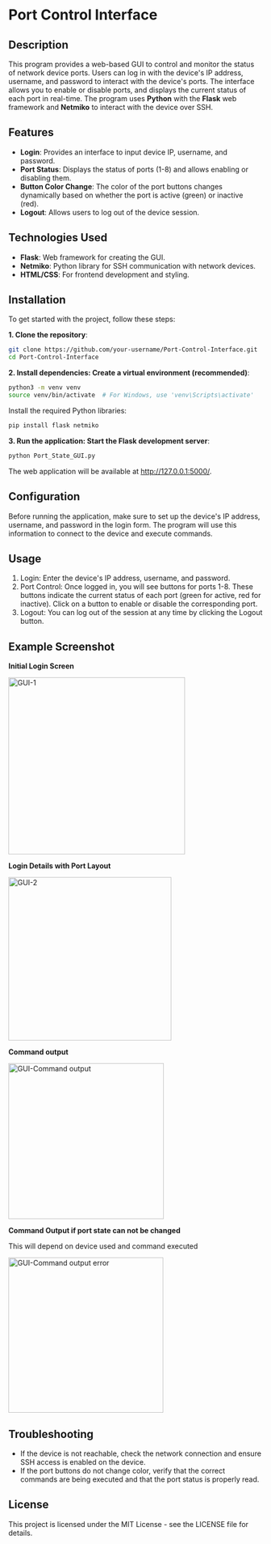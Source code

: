 # Port Control Interface

## Description
This program provides a web-based GUI to control and monitor the status of network device ports. Users can log in with the device's IP address, username, and password to interact with the device's ports. The interface allows you to enable or disable ports, and displays the current status of each port in real-time. The program uses **Python** with the **Flask** web framework and **Netmiko** to interact with the device over SSH.

## Features
- **Login**: Provides an interface to input device IP, username, and password.
- **Port Status**: Displays the status of ports (1-8) and allows enabling or disabling them.
- **Button Color Change**: The color of the port buttons changes dynamically based on whether the port is active (green) or inactive (red).
- **Logout**: Allows users to log out of the device session.

## Technologies Used
- **Flask**: Web framework for creating the GUI.
- **Netmiko**: Python library for SSH communication with network devices.
- **HTML/CSS**: For frontend development and styling.

## Installation

To get started with the project, follow these steps:

**1. Clone the repository**:
   ```bash
   git clone https://github.com/your-username/Port-Control-Interface.git
   cd Port-Control-Interface
   ```
**2. Install dependencies: Create a virtual environment (recommended)**:

```bash
python3 -m venv venv
source venv/bin/activate  # For Windows, use 'venv\Scripts\activate'
```

Install the required Python libraries:

```bash
pip install flask netmiko
```
**3. Run the application: Start the Flask development server**:

```bash
python Port_State_GUI.py
```
The web application will be available at http://127.0.0.1:5000/.

## Configuration ##
Before running the application, make sure to set up the device's IP address, username, and password in the login form. The program will use this information to connect to the device and execute commands.

## Usage ##
1. Login: Enter the device's IP address, username, and password.
2. Port Control: Once logged in, you will see buttons for ports 1-8. These buttons indicate the current status of each port (green for active, red for inactive). Click on a button to enable or disable the corresponding port.
3. Logout: You can log out of the session at any time by clicking the Logout button.

## Example Screenshot ##

**Initial Login Screen**

<img width="350" alt="GUI-1" src="https://github.com/user-attachments/assets/42594598-8f8c-478b-8e10-c65cd6b35516">

**Login Details with Port Layout**

<img width="323" alt="GUI-2" src="https://github.com/user-attachments/assets/b4d2d0f3-e5f9-4cdb-b49b-f7eac7db078c">

**Command output**

<img width="308" alt="GUI-Command output" src="https://github.com/user-attachments/assets/b7acf464-8bc4-4d62-8206-6fcabb1100f4">

**Command Output if port state can not be changed**

This will depend on device used and command executed

<img width="307" alt="GUI-Command output error" src="https://github.com/user-attachments/assets/09993f6a-ec9e-47cd-b8e6-9c6b1e1cc6a3">


## Troubleshooting ##
- If the device is not reachable, check the network connection and ensure SSH access is enabled on the device.
- If the port buttons do not change color, verify that the correct commands are being executed and that the port status is properly read.

## License ##
This project is licensed under the MIT License - see the LICENSE file for details.




